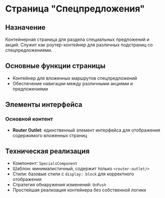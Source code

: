 # Страница "Спецпредложения"

## Назначение
Контейнерная страница для раздела специальных предложений и акций. Служит как роутер-контейнер для различных подстраниц со спецпредложениями.

## Основные функции страницы
- Контейнер для вложенных маршрутов спецпредложений
- Обеспечение навигации между различными акциями и предложениями

## Элементы интерфейса

### Основной контент
- **Router Outlet**: единственный элемент интерфейса для отображения содержимого вложенных страниц

## Техническая реализация
- Компонент: `SpecialsComponent`
- Шаблон: минималистичный, содержит только `<router-outlet/>`
- Стили: базовые стили с `display: block` для корректного отображения
- Стратегия обнаружения изменений: `OnPush`
- Простейшая реализация контейнера без собственной логики

